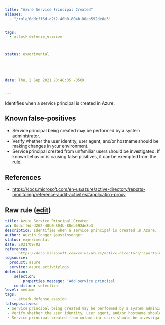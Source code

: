 ```yaml
---
title: "Azure Service Principal Created"
aliases:
  - "/rule/0ddcff6d-d262-40b0-804b-80eb592de8e3"


tags:
  - attack.defense_evasion



status: experimental





date: Thu, 2 Sep 2021 20:48:35 -0500


---
```


Identifies when a service principal is created in Azure.

<!--more-->


## Known false-positives

* Service principal being created may be performed by a system administrator.
* Verify whether the user identity, user agent, and/or hostname should be making changes in your environment.
* Service principal created from unfamiliar users should be investigated. If known behavior is causing false positives, it can be exempted from the rule.



## References

* https://docs.microsoft.com/en-us/azure/active-directory/reports-monitoring/reference-audit-activities#application-proxy


## Raw rule ([edit](https://github.com/SigmaHQ/sigma/edit/master/rules/cloud/azure/azure_service_principal_created.yml))
```yaml
title: Azure Service Principal Created
id: 0ddcff6d-d262-40b0-804b-80eb592de8e3
description: Identifies when a service principal is created in Azure.
author: Austin Songer @austinsonger
status: experimental
date: 2021/09/02
references:
    - https://docs.microsoft.com/en-us/azure/active-directory/reports-monitoring/reference-audit-activities#application-proxy
logsource:
  product: azure
  service: azure.activitylogs
detection:
    selection:
        properties.message: 'Add service principal'
    condition: selection
level: medium
tags:
    - attack.defense_evasion
falsepositives:
 - Service principal being created may be performed by a system administrator. 
 - Verify whether the user identity, user agent, and/or hostname should be making changes in your environment. 
 - Service principal created from unfamiliar users should be investigated. If known behavior is causing false positives, it can be exempted from the rule.

```
